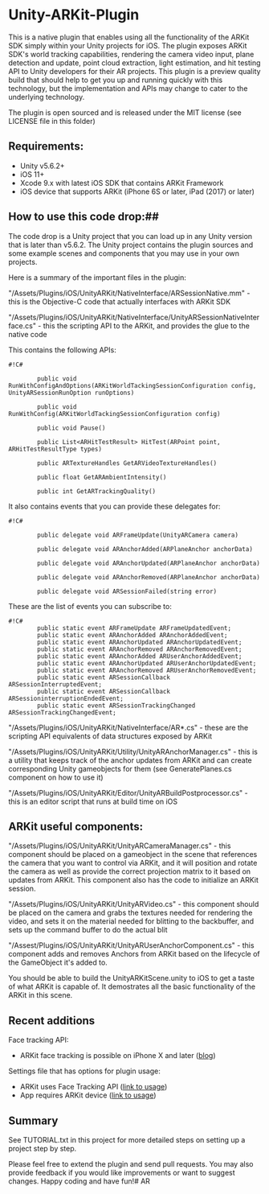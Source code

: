 # Unity-ARKit-Plugin #


This is a native plugin that enables using all the functionality of the ARKit SDK simply within your Unity projects for
iOS.  The plugin exposes ARKit SDK's world tracking capabilities, rendering the camera video input, plane detection and
update, point cloud extraction, light estimation, and hit testing API to Unity developers for their AR projects. This plugin is a preview quality build that
should help to get you up and running quickly with this technology, but the implementation and APIs may change to cater
to the underlying technology.

The plugin is open sourced and is released under the MIT license (see LICENSE file in this folder)

## Requirements: ##
* Unity v5.6.2+
* iOS 11+
* Xcode 9.x with latest iOS SDK that contains ARKit Framework
* iOS device that supports ARKit (iPhone 6S or later, iPad (2017) or later)


## How to use this code drop:##

The code drop is a Unity project that you can load up in any Unity version that is later than v5.6.2.  The Unity
project contains the plugin sources and some example scenes and components that you may use in your own projects.  

Here is a summary of the important files in the plugin:

"/Assets/Plugins/iOS/UnityARKit/NativeInterface/ARSessionNative.mm" - this is the Objective-C code that actually interfaces with ARKit SDK


"/Assets/Plugins/iOS/UnityARKit/NativeInterface/UnityARSessionNativeInterface.cs" - this the scripting API to the ARKit, and provides the glue to the native code

This contains the following APIs:
	    

```
#!C#

	    public void RunWithConfigAndOptions(ARKitWorldTackingSessionConfiguration config, UnityARSessionRunOption runOptions)

	    public void RunWithConfig(ARKitWorldTackingSessionConfiguration config)

	    public void Pause()

	    public List<ARHitTestResult> HitTest(ARPoint point, ARHitTestResultType types)

	    public ARTextureHandles GetARVideoTextureHandles()

	    public float GetARAmbientIntensity()

	    public int GetARTrackingQuality()  
```


  
It also contains events that you can provide these delegates for: 


```
#!C#

        public delegate void ARFrameUpdate(UnityARCamera camera)

    	public delegate void ARAnchorAdded(ARPlaneAnchor anchorData)

        public delegate void ARAnchorUpdated(ARPlaneAnchor anchorData)

        public delegate void ARAnchorRemoved(ARPlaneAnchor anchorData)

        public delegate void ARSessionFailed(string error)
```

These are the list of events you can subscribe to:

```
#!C#
		public static event ARFrameUpdate ARFrameUpdatedEvent;
        public static event ARAnchorAdded ARAnchorAddedEvent;
        public static event ARAnchorUpdated ARAnchorUpdatedEvent;
        public static event ARAnchorRemoved ARAnchorRemovedEvent;
        public static event ARAnchorAdded ARUserAnchorAddedEvent;
        public static event ARAnchorUpdated ARUserAnchorUpdatedEvent;
        public static event ARAnchorRemoved ARUserAnchorRemovedEvent;
		public static event ARSessionCallback ARSessionInterruptedEvent;
        public static event ARSessionCallback ARSessioninterruptionEndedEvent;
		public static event ARSessionTrackingChanged ARSessionTrackingChangedEvent;

```


"/Assets/Plugins/iOS/UnityARKit/NativeInterface/AR*.cs" - these are the scripting API equivalents of data structures exposed by ARKit

"/Assets/Plugins/iOS/UnityARKit/Utility/UnityARAnchorManager.cs" - this is a utility that keeps track of the anchor updates from ARKit and can create corresponding Unity gameobjects for them (see GeneratePlanes.cs component on how to use it)

"/Assets/Plugins/iOS/UnityARKit/Editor/UnityARBuildPostprocessor.cs" - this is an editor script that runs at build time on iOS 

## ARKit useful components: ##

"/Assets/Plugins/iOS/UnityARKit/UnityARCameraManager.cs" - this component should be placed on a gameobject in the scene that references the camera that you want to control via ARKit, and it will position and rotate the camera as well as provide the correct projection matrix to it based on updates from ARKit.  This component also has the code to initialize an ARKit session.

"/Assets/Plugins/iOS/UnityARKit/UnityARVideo.cs" - this component should be placed on the camera and grabs the textures needed for rendering the video, and sets it on the material needed for blitting to the backbuffer, and sets up the command buffer to do the actual blit

"/Assest/Plugins/iOS/UnityARKit/UnityARUserAnchorComponent.cs" - this component adds and removes Anchors from ARKit based on the lifecycle of the GameObject it's added to.

You should be able to build the UnityARKitScene.unity to iOS to get a taste of what ARKit is capable of.  It demostrates all the basic functionality of the ARKit in this scene.  

## Recent additions ##

Face tracking API:

* ARKit face tracking is possible on iPhone X and later ([blog](https://blogs.unity3d.com/2017/11/03/arkit-face-tracking-on-iphone-x/))

Settings file that has options for plugin usage:
 
* ARKit uses Face Tracking API ([link to usage](https://forum.unity.com/threads/submitting-arkit-apps-to-appstore-without-face-tracking.504572/#post-3297235))
* App requires ARKit device ([link to usage](https://forum.unity.com/threads/arkit-support-for-ios-via-unity-arkit-plugin.474385/page-43#post-3297582))

## Summary ##

See TUTORIAL.txt in this project for more detailed steps on setting up a project step by step.

Please feel free to extend the plugin and send pull requests. You may also provide feedback if you would like improvements or want to suggest changes.  Happy coding and have fun!# AR
